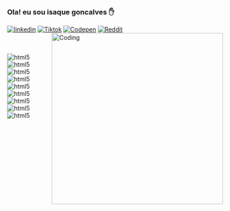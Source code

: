 ### Ola! eu sou isaque goncalves ✋

[![linkedin](https://img.shields.io/badge/LinkedIn-0077B5?style=for-the-badge&logo=linkedin&logoColor=white)](https://www.linkedin.com/in/isaque-goncalves-779306240)
[![Tiktok](https://img.shields.io/badge/TikTok-000000?style=for-the-badge&logo=tiktok&logoColor=white)](https://www.tiktok.com/@isaqueharper1?is_from_webapp=1&sender_device=pc)
[![Codepen](https://img.shields.io/badge/Codepen-000000?style=for-the-badge&logo=codepen&logoColor=white)](https://codepen.io/Isaqueharper)
[![Reddit](https://img.shields.io/badge/Reddit-FF4500?style=for-the-badge&logo=reddit&logoColor=white)](https://www.reddit.com/user/Harpericeman/)
<br>
<img align="right" alt="Coding" width="400" src="([[https://chat2desk.com.br/wp-content/uploads/2020/07/Design-sem-nome-3-1.gif](https://chat2desk.com.br/wp-content/uploads/2020/07/Design-sem-nome-3-1.gif](https://res.cloudinary.com/practicaldev/image/fetch/s--_AGrXPbv--/c_limit%2Cf_auto%2Cfl_progressive%2Cq_66%2Cw_880/https://res.cloudinary.com/practicaldev/image/fetch/s--sNXjzc6P--/c_limit%252Cf_auto%252Cfl_progressive%252Cq_66%252Cw_880/https://media1.tenor.com/images/0c34272909ee2a4db5606a014082312b/tenor.gif%253Fitemid%253D15828752)))">
<br>



<div style="display: inline_block"><br/>
<img align="center" alt="html5" src="https://img.shields.io/badge/Python-3776AB?style=for-the-badge&logo=python&logoColor=white">
<img align="center" alt="html5" src="https://img.shields.io/badge/C%23-239120?style=for-the-badge&logo=c-sharp&logoColor=white">
<img align="center" alt="html5" src="https://img.shields.io/badge/JavaScript-323330?style=for-the-badge&logo=javascript&logoColor=F7DF1E">
<img align="center" alt="html5" src="https://img.shields.io/badge/PHP-777BB4?style=for-the-badge&logo=php&logoColor=white">
<img align="center" alt="html5" src="https://img.shields.io/badge/MySQL-00000F?style=for-the-badge&logo=mysql&logoColor=white">
   <br>
<img align="center" alt="html5" src="https://img.shields.io/badge/Arduino_IDE-00979D?style=for-the-badge&logo=arduino&logoColor=white">
<img align="center" alt="html5" src="https://img.shields.io/badge/Python-3776AB?style=for-the-badge&logo=python&logoColor=white">

<img align="center" alt="html5" src="https://img.shields.io/badge/Adobe%20Illustrator-FF9A00?style=for-the-badge&logo=adobe%20illustrator&logoColor=white">
<img align="center" alt="html5" src="https://img.shields.io/badge/blender-%23F5792A.svg?style=for-the-badge&logo=blender&logoColor=white">

